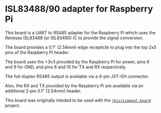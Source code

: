 # ISL83488/90 adapter for Raspberry Pi

This board is a UART to RS485 adapter for the Raspberry Pi which uses
the Renesas ISL83488 (or ISL83490) IC to provide the signal conversion.

The board provides a 0.1" (2.54mm) edge recepticle to plug into the top 2x5
pins of the Raspberry Pi header.

The board uses the +3v3 provided by the Raspberry Pi for power, pins 6 and
9 for GND, and pins 8 and 10 for TX and RX respectively.

The full-duplex RS485 output is available via a 4-pin JST-GH connector.

Also, the RX and TX provided by the Raspberry Pi are available
via an additional 2-pin 0.1" (2.54mm) header.

This board was originally inteded to be used with the
[`jkiv/icepool-board`](https://github.com/jkiv/icepool-board) project.
